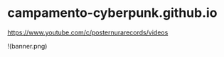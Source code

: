 # campamento-cyberpunk.github.io

https://www.youtube.com/c/posternurarecords/videos

!(banner.png)

